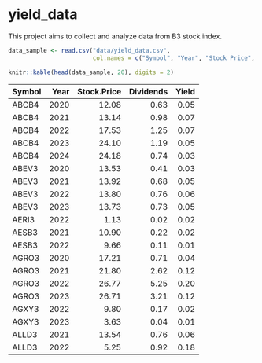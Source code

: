 
<!-- README.md is generated from README.Rmd. Please edit that file -->

# yield_data

This project aims to collect and analyze data from B3 stock index.

``` r
data_sample <- read.csv("data/yield_data.csv",
                        col.names = c("Symbol", "Year", "Stock Price", "Dividends", "Yield")) 

knitr::kable(head(data_sample, 20), digits = 2)
```

| Symbol | Year | Stock.Price | Dividends | Yield |
|:-------|-----:|------------:|----------:|------:|
| ABCB4  | 2020 |       12.08 |      0.63 |  0.05 |
| ABCB4  | 2021 |       13.14 |      0.98 |  0.07 |
| ABCB4  | 2022 |       17.53 |      1.25 |  0.07 |
| ABCB4  | 2023 |       24.10 |      1.19 |  0.05 |
| ABCB4  | 2024 |       24.18 |      0.74 |  0.03 |
| ABEV3  | 2020 |       13.53 |      0.41 |  0.03 |
| ABEV3  | 2021 |       13.92 |      0.68 |  0.05 |
| ABEV3  | 2022 |       13.80 |      0.76 |  0.06 |
| ABEV3  | 2023 |       13.73 |      0.73 |  0.05 |
| AERI3  | 2022 |        1.13 |      0.02 |  0.02 |
| AESB3  | 2021 |       10.90 |      0.22 |  0.02 |
| AESB3  | 2022 |        9.66 |      0.11 |  0.01 |
| AGRO3  | 2020 |       17.21 |      0.71 |  0.04 |
| AGRO3  | 2021 |       21.80 |      2.62 |  0.12 |
| AGRO3  | 2022 |       26.77 |      5.25 |  0.20 |
| AGRO3  | 2023 |       26.71 |      3.21 |  0.12 |
| AGXY3  | 2022 |        9.80 |      0.17 |  0.02 |
| AGXY3  | 2023 |        3.63 |      0.04 |  0.01 |
| ALLD3  | 2021 |       13.54 |      0.76 |  0.06 |
| ALLD3  | 2022 |        5.25 |      0.92 |  0.18 |
